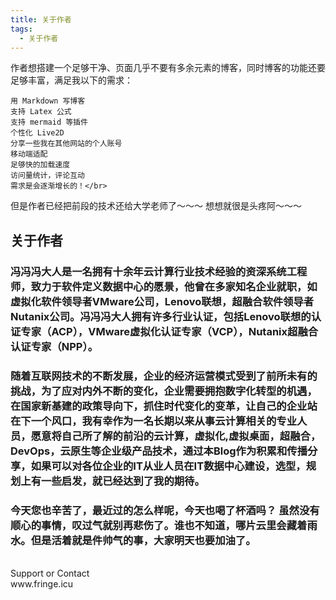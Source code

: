```yaml
---
title: 关于作者
tags:
  - 关于作者
---
```


作者想搭建一个足够干净、页面几乎不要有多余元素的博客，同时博客的功能还要足够丰富，满足我以下的需求：

    用 Markdown 写博客
    支持 Latex 公式
    支持 mermaid 等插件
    个性化 Live2D
    分享一些我在其他网站的个人账号
    移动端适配
    足够快的加载速度
    访问量统计，评论互动
    需求是会逐渐增长的！</br>
但是作者已经把前段的技术还给大学老师了～～～ 想想就很是头疼阿～～～

## 关于作者</br>
### 冯冯冯大人是一名拥有十余年云计算行业技术经验的资深系统工程师，致力于软件定义数据中心的愿景，他曾在多家知名企业就职，如虚拟化软件领导者VMware公司，Lenovo联想，超融合软件领导者Nutanix公司。冯冯冯大人拥有许多行业认证，包括Lenovo联想的认证专家（ACP），VMware虚拟化认证专家（VCP），Nutanix超融合认证专家（NPP）。
### 随着互联网技术的不断发展，企业的经济运营模式受到了前所未有的挑战，为了应对内外不断的变化，企业需要拥抱数字化转型的机遇，在国家新基建的政策导向下，抓住时代变化的变革，让自己的企业站在下一个风口，我有幸作为一名长期以来从事云计算相关的专业人员，愿意将自己所了解的前沿的云计算，虚拟化,虚拟桌面，超融合，DevOps，云原生等企业级产品技术，通过本Blog作为积累和传播分享，如果可以对各位企业的IT从业人员在IT数据中心建设，选型，规划上有一些启发，就已经达到了我的期待。</br>

### 今天您也辛苦了，最近过的怎么样呢，今天也喝了杯酒吗？ 虽然没有顺心的事情，叹过气就别再悲伤了。谁也不知道，哪片云里会藏着雨水。但是活着就是件帅气的事，大家明天也要加油了。</br>
</br>
Support or Contact</br>
www.fringe.icu</br>
